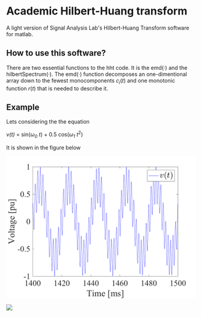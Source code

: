 # Academic Hilbert-Huang transform
A light version of Signal Analysis Lab's Hilbert-Huang Transform software for matlab.

## How to use this software?

There are two essential functions to the hht code. It is the emd(·) and the hilbertSpectrum(·). The emd(·) function decomposes an one-dimentional array down to the fewest monocomponents *c*<sub>*i*</sub>(*t*) and one monotonic function *r*(*t*) that is needed to describe it. 

## Example

Lets considering the the equation

*v(t)* = sin(*ω<sub>0</sub> t*) + 0.5 cos(*ω<sub>1</sub> t*<sup>2</sup>)

It is shown in the figure below

![alt text](fig/examples/raw.png)

<img src="https://github.com/favicon.ico" width="200">
